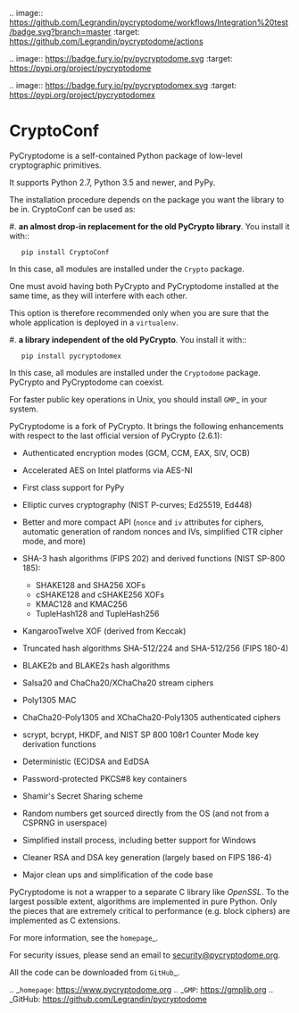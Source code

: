 .. image:: https://github.com/Legrandin/pycryptodome/workflows/Integration%20test/badge.svg?branch=master
   :target: https://github.com/Legrandin/pycryptodome/actions

.. image:: https://badge.fury.io/py/pycryptodome.svg
   :target: https://pypi.org/project/pycryptodome

.. image:: https://badge.fury.io/py/pycryptodomex.svg
   :target: https://pypi.org/project/pycryptodomex

CryptoConf
============

PyCryptodome is a self-contained Python package of low-level
cryptographic primitives.

It supports Python 2.7, Python 3.5 and newer, and PyPy.

The installation procedure depends on the package you want the library to be in.
CryptoConf can be used as:

#. **an almost drop-in replacement for the old PyCrypto library**.
   You install it with::

       pip install CryptoConf

   In this case, all modules are installed under the ``Crypto`` package.

   One must avoid having both PyCrypto and PyCryptodome installed
   at the same time, as they will interfere with each other.

   This option is therefore recommended only when you are sure that
   the whole application is deployed in a ``virtualenv``.

#. **a library independent of the old PyCrypto**.
   You install it with::

       pip install pycryptodomex

   In this case, all modules are installed under the ``Cryptodome`` package.
   PyCrypto and PyCryptodome can coexist.

For faster public key operations in Unix, you should install `GMP`_ in your system.

PyCryptodome is a fork of PyCrypto. It brings the following enhancements
with respect to the last official version of PyCrypto (2.6.1):

* Authenticated encryption modes (GCM, CCM, EAX, SIV, OCB)
* Accelerated AES on Intel platforms via AES-NI
* First class support for PyPy
* Elliptic curves cryptography (NIST P-curves; Ed25519, Ed448)
* Better and more compact API (`nonce` and `iv` attributes for ciphers,
  automatic generation of random nonces and IVs, simplified CTR cipher mode,
  and more)
* SHA-3 hash algorithms (FIPS 202) and derived functions (NIST SP-800 185):

  - SHAKE128 and SHA256 XOFs
  - cSHAKE128 and cSHAKE256 XOFs
  - KMAC128 and KMAC256
  - TupleHash128 and TupleHash256

* KangarooTwelve XOF (derived from Keccak)
* Truncated hash algorithms SHA-512/224 and SHA-512/256 (FIPS 180-4)
* BLAKE2b and BLAKE2s hash algorithms
* Salsa20 and ChaCha20/XChaCha20 stream ciphers
* Poly1305 MAC
* ChaCha20-Poly1305 and XChaCha20-Poly1305 authenticated ciphers
* scrypt, bcrypt, HKDF, and NIST SP 800 108r1 Counter Mode key derivation functions
* Deterministic (EC)DSA and EdDSA
* Password-protected PKCS#8 key containers
* Shamir's Secret Sharing scheme
* Random numbers get sourced directly from the OS (and not from a CSPRNG in userspace)
* Simplified install process, including better support for Windows
* Cleaner RSA and DSA key generation (largely based on FIPS 186-4)
* Major clean ups and simplification of the code base

PyCryptodome is not a wrapper to a separate C library like *OpenSSL*.
To the largest possible extent, algorithms are implemented in pure Python.
Only the pieces that are extremely critical to performance (e.g. block ciphers)
are implemented as C extensions.

For more information, see the `homepage`_.

For security issues, please send an email to security@pycryptodome.org.

All the code can be downloaded from `GitHub`_.

.. _`homepage`: https://www.pycryptodome.org
.. _`GMP`: https://gmplib.org
.. _GitHub: https://github.com/Legrandin/pycryptodome
